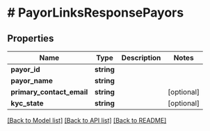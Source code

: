 # # PayorLinksResponsePayors

## Properties

Name | Type | Description | Notes
------------ | ------------- | ------------- | -------------
**payor_id** | **string** |  | 
**payor_name** | **string** |  | 
**primary_contact_email** | **string** |  | [optional] 
**kyc_state** | **string** |  | [optional] 

[[Back to Model list]](../../README.md#documentation-for-models) [[Back to API list]](../../README.md#documentation-for-api-endpoints) [[Back to README]](../../README.md)


